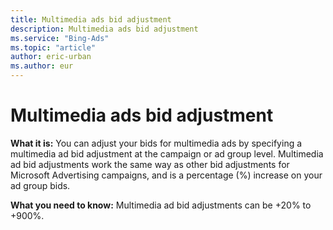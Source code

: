 ```yaml
---
title: Multimedia ads bid adjustment
description: Multimedia ads bid adjustment
ms.service: "Bing-Ads"
ms.topic: "article"
author: eric-urban
ms.author: eur
---
```


# Multimedia ads bid adjustment

**What it is:**     You can adjust your bids for multimedia ads by specifying a multimedia ad bid adjustment at the campaign or ad group level. Multimedia ad bid adjustments work the same way as other bid adjustments for Microsoft Advertising campaigns, and is a percentage (%) increase on your ad group bids.

**What you need to know:**         Multimedia ad bid adjustments can be +20% to +900%.


